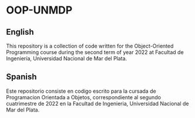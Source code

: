 # OOP-UNMDP

## English
This repository is a collection of code written for the Object-Oriented Programming course during the second term of year 2022 at Facultad de Ingeniería, Universidad Nacional de Mar del Plata.

## Spanish
Este repositorio consiste en codigo escrito para la cursada de Programacion Orientada a Objetos, correspondiente al segundo cuatrimestre de 2022 en la Facultad de Ingenieria, Universidad Nacional de Mar del Plata.

